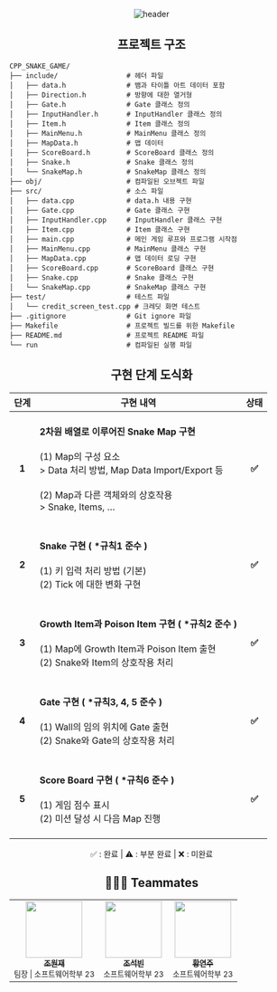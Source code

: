 <div align=center>
  
![header](https://capsule-render.vercel.app/api?type=waving&height=300&color=gradient&text=2024%20Snake%20Game&desc=Kookmin%20Univ.%20C%2B%2B프로그래밍%20"하브사케"%20팀&descAlignY=55&animation=fadeIn&fontAlignY=40&section=header&reversal=true)

## 프로젝트 구조
<div align=left>
  
```plaintext
CPP_SNAKE_GAME/
├── include/                 # 헤더 파일
│   ├── data.h               # 뱀과 타이틀 아트 데이터 포함
│   ├── Direction.h          # 방향에 대한 열거형
│   ├── Gate.h               # Gate 클래스 정의
│   ├── InputHandler.h       # InputHandler 클래스 정의
│   ├── Item.h               # Item 클래스 정의
│   ├── MainMenu.h           # MainMenu 클래스 정의
│   ├── MapData.h            # 맵 데이터
│   ├── ScoreBoard.h         # ScoreBoard 클래스 정의
│   ├── Snake.h              # Snake 클래스 정의
│   └── SnakeMap.h           # SnakeMap 클래스 정의
├── obj/                     # 컴파일된 오브젝트 파일
├── src/                     # 소스 파일
│   ├── data.cpp             # data.h 내용 구현
│   ├── Gate.cpp             # Gate 클래스 구현
│   ├── InputHandler.cpp     # InputHandler 클래스 구현
│   ├── Item.cpp             # Item 클래스 구현
│   ├── main.cpp             # 메인 게임 루프와 프로그램 시작점
│   ├── MainMenu.cpp         # MainMenu 클래스 구현
│   ├── MapData.cpp          # 맵 데이터 로딩 구현
│   ├── ScoreBoard.cpp       # ScoreBoard 클래스 구현
│   ├── Snake.cpp            # Snake 클래스 구현
│   └── SnakeMap.cpp         # SnakeMap 클래스 구현
├── test/                    # 테스트 파일
│   └── credit_screen_test.cpp # 크레딧 화면 테스트
├── .gitignore               # Git ignore 파일
├── Makefile                 # 프로젝트 빌드를 위한 Makefile
├── README.md                # 프로젝트 README 파일
└── run                      # 컴파일된 실행 파일
```
</div>
  
## 구현 단계 도식화
<table>
  <thead>
    <tr>
      <th style="text-align: center;">단계</th>
      <th style="text-align: center;">구현 내역</th>
      <th style="text-align: center;">상태</th>
    </tr>
  </thead>
  <tbody>
    <tr>
      <td style="text-align: center;"><strong>1</strong></td>
      <td>
        <br><strong>2차원 배열로 이루어진 Snake Map 구현</strong><br><br>(1) Map의 구성 요소<br>> Data 처리 방법, Map Data Import/Export 등<br><br>(2) Map과 다른 객체와의 상호작용<br>> Snake, Items, … <br>&nbsp;
      </td>
      <td style="text-align: center;"><strong>✅</strong></td>
    </tr>
    <tr>
      <td style="text-align: center;"><strong>2</strong></td>
      <td>
        <br><strong>Snake 구현 ( *규칙1 준수 )</strong><br><br>(1) 키 입력 처리 방법 (기본)<br>(2) Tick 에 대한 변화 구현<br>&nbsp;
      </td>
      <td style="text-align: center;"><strong>✅</strong></td>
    </tr>
    <tr>
      <td style="text-align: center;"><strong>3</strong></td>
      <td>
        <br><strong>Growth Item과 Poison Item 구현 ( *규칙2 준수 )</strong><br><br>(1) Map에 Growth Item과 Poison Item 출현<br>(2) Snake와 Item의 상호작용 처리<br>&nbsp;
      </td>
      <td style="text-align: center;"><strong>✅</strong></td>
    </tr>
    <tr>
      <td style="text-align: center;"><strong>4</strong></td>
      <td>
        <br><strong>Gate 구현 ( *규칙3, 4, 5 준수 )</strong><br><br>(1) Wall의 임의 위치에 Gate 출현<br>(2) Snake와 Gate의 상호작용 처리<br>&nbsp;
      </td>
      <td style="text-align: center;"><strong>✅</strong></td>
    </tr>
    <tr>
      <td style="text-align: center;"><strong>5</strong></td>
      <td>
        <br><strong>Score Board 구현 ( *규칙6 준수 )</strong><br><br>(1) 게임 점수 표시<br>(2) 미션 달성 시 다음 Map 진행<br>&nbsp;
      </td>
      <td style="text-align: center;"><strong>✅</strong></td>
    </tr>
  </tbody>
</table>

<p style="text-align: center;">✅ : 완료 | ⚠️ : 부분 완료 | ❌ : 미완료</p>


## 🧑🏻‍💻 Teammates
<table>
  <td align="center"><a href="https://github.com/inqueue0979"><img src="https://avatars.githubusercontent.com/u/69336138?v=4" width="100px;" alt=""/><br /><sub><b>조원재</b></sub></a><br /><sub>팀장 | 소프트웨어학부 23</sub><br /></td>
  <td align="center"><a href="https://github.com/joseokbin0125"><img src="https://avatars.githubusercontent.com/u/170411407?v=4" width="100px;" alt=""/><br /><sub><b>조석빈</b></sub></a><br /><sub>소프트웨어학부 23</sub><br /></td>
  <td align="center"><a href="https://github.com/jooya38"><img src="https://avatars.githubusercontent.com/u/107492177?v=4" width="100px;" alt=""/><br /><sub><b>황연주</b></sub></a><br /><sub>소프트웨어학부 23</sub><br /></td>
</table>
</div>
